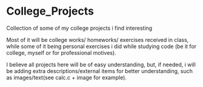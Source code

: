 # College_Projects
Collection of some of my college projects i find interesting

Most of it will be college works/ homeworks/ exercises received in class, while some of it being personal exercises i did while studying code
(be it for college, myself or for professional motives).

I believe all projects here will be of easy understanding, but, if needed, i will be adding extra descriptions/external items for better understanding,
such as images/text(see calc.c + image for example).


